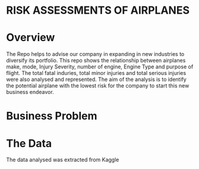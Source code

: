 # RISK ASSESSMENTS OF AIRPLANES 


# Overview
The Repo helps to advise our company in expanding in new industries to diversify its portfolio. 
This repo shows the relationship between airplanes make, mode, Injury Severity, number of engine, Engine Type and purpose of flight. 
The total fatal induries, total minor injuries and total serious injuries were also analysed and represented. 
The aim of the analysis is to identify the potential airplane with the lowest risk for the company to start this new business endeavor. 

# Business Problem


# The Data
The data analysed was extracted from Kaggle 

